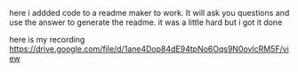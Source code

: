 here i addded code to a readme maker to work. It will ask you questions and use the answer to generate the readme. it was a little hard but i got it done

here is my recording https://drive.google.com/file/d/1ane4Dop84dE94tpNo6Oqs9N0ovlcRM5F/view
